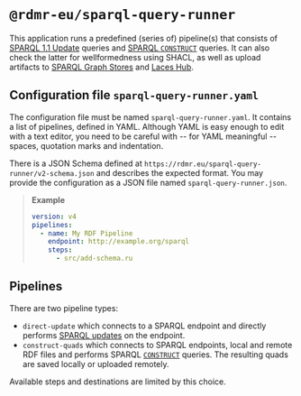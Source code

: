# `@rdmr-eu/sparql-query-runner`

This application runs a predefined (series of) pipeline(s) that consists of
[SPARQL 1.1 Update][sparql-update] queries and [SPARQL `CONSTRUCT`][sparql-construct] queries.
It can also check the latter for wellformedness using SHACL,
as well as upload artifacts to [SPARQL Graph Stores][sparql-http-update] and [Laces Hub][laces].

[sparql-update]: http://www.w3.org/TR/2013/REC-sparql11-update-20130321
[sparql-http-update]: https://www.w3.org/TR/2013/REC-sparql11-http-rdf-update-20130321
[sparql-construct]: https://www.w3.org/TR/2013/REC-sparql11-query-20130321/#construct
[laces]: https://hub.laces.tech

## Configuration file `sparql-query-runner.yaml`

The configuration file must be named `sparql-query-runner.yaml`.
It contains a list of pipelines, defined in YAML.
Although YAML is easy enough to edit with a text editor, you need to be careful with -- for YAML meaningful -- spaces, quotation marks and indentation.

There is a JSON Schema defined at `https://rdmr.eu/sparql-query-runner/v2-schema.json` and describes the expected format. You may provide the configuration as a JSON file named `sparql-query-runner.json`.

> **Example**
>
> ```yaml
> version: v4
> pipelines:
>   - name: My RDF Pipeline
>     endpoint: http://example.org/sparql
>     steps:
>       - src/add-schema.ru
> ```

## Pipelines

There are two pipeline types:

- `direct-update` which connects to a SPARQL endpoint and directly performs [SPARQL updates][sparql-update] on the endpoint.
- `construct-quads` which connects to SPARQL endpoints, local and remote RDF files and performs SPARQL [`CONSTRUCT`][sparql-construct] queries. The resulting quads are saved locally or uploaded remotely.

Available steps and destinations are limited by this choice.
